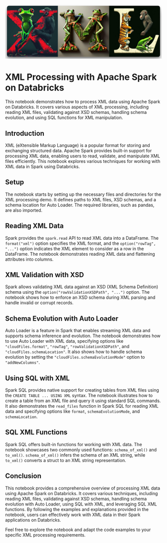 ![image](misc/xml.png)

# XML Processing with Apache Spark on Databricks

This notebook demonstrates how to process XML data using Apache Spark on Databricks. It covers various aspects of XML processing, including reading XML files, validating against XSD schemas, handling schema evolution, and using SQL functions for XML manipulation.


## Introduction

XML (eXtensible Markup Language) is a popular format for storing and exchanging structured data. Apache Spark provides built-in support for processing XML data, enabling users to read, validate, and manipulate XML files efficiently. This notebook explores various techniques for working with XML data in Spark using Databricks.

## Setup

The notebook starts by setting up the necessary files and directories for the XML processing demo. It defines paths to XML files, XSD schemas, and a schema location for Auto Loader. The required libraries, such as pandas, are also imported.

## Reading XML Data

Spark provides the `spark.read` API to read XML data into a DataFrame. The `format("xml")` option specifies the XML format, and the `option("rowTag", "...")` option indicates the XML element to consider as a row in the DataFrame. The notebook demonstrates reading XML data and flattening attributes into columns.

## XML Validation with XSD

Spark allows validating XML data against an XSD (XML Schema Definition) schema using the `option("rowValidationXSDPath", "...")` option. The notebook shows how to enforce an XSD schema during XML parsing and handle invalid or corrupt records.

## Schema Evolution with Auto Loader

Auto Loader is a feature in Spark that enables streaming XML data and supports schema inference and evolution. The notebook demonstrates how to use Auto Loader with XML data, specifying options like `"cloudFiles.format"`, `"rowTag"`, `"rowValidationXSDPath"`, and `"cloudFiles.schemaLocation"`. It also shows how to handle schema evolution by setting the `"cloudFiles.schemaEvolutionMode"` option to `"addNewColumns"`.

## Using SQL with XML

Spark SQL provides native support for creating tables from XML files using the `CREATE TABLE ... USING XML` syntax. The notebook illustrates how to create a table from an XML file and query it using standard SQL commands. It also demonstrates the `read_files` function in Spark SQL for reading XML data and specifying options like `format`, `schemaEvolutionMode`, and `schemaLocation`.

## SQL XML Functions

Spark SQL offers built-in functions for working with XML data. The notebook showcases two commonly used functions: `schema_of_xml()` and `to_xml()`. `schema_of_xml()` infers the schema of an XML string, while `to_xml()` converts a struct to an XML string representation.

## Conclusion

This notebook provides a comprehensive overview of processing XML data using Apache Spark on Databricks. It covers various techniques, including reading XML files, validating against XSD schemas, handling schema evolution with Auto Loader, using SQL with XML, and leveraging SQL XML functions. By following the examples and explanations provided in the notebook, users can effectively work with XML data in their Spark applications on Databricks.

Feel free to explore the notebook and adapt the code examples to your specific XML processing requirements.